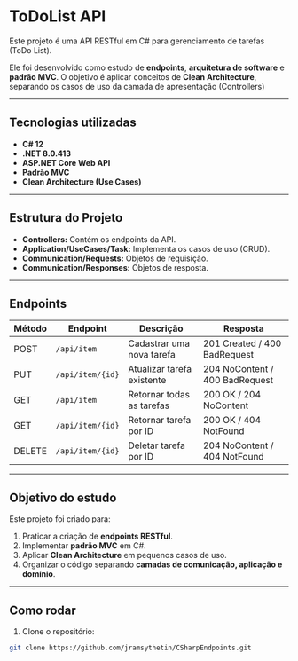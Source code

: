 # ToDoList API

Este projeto é uma API RESTful em C# para gerenciamento de tarefas (ToDo List).  

Ele foi desenvolvido como estudo de **endpoints**, **arquitetura de software** e **padrão MVC**. O objetivo é aplicar conceitos de **Clean Architecture**, separando os casos de uso da camada de apresentação (Controllers)

---

## Tecnologias utilizadas

- **C# 12**
- **.NET 8.0.413**
- **ASP.NET Core Web API**
- **Padrão MVC**
- **Clean Architecture (Use Cases)**

---

## Estrutura do Projeto

- **Controllers:** Contém os endpoints da API.  
- **Application/UseCases/Task:** Implementa os casos de uso (CRUD).  
- **Communication/Requests:** Objetos de requisição.  
- **Communication/Responses:** Objetos de resposta.

---

## Endpoints

| Método | Endpoint         | Descrição                       | Resposta |
|--------|----------------|---------------------------------|----------|
| POST   | `/api/item`     | Cadastrar uma nova tarefa        | 201 Created / 400 BadRequest |
| PUT    | `/api/item/{id}`| Atualizar tarefa existente       | 204 NoContent / 400 BadRequest |
| GET    | `/api/item`     | Retornar todas as tarefas       | 200 OK / 204 NoContent |
| GET    | `/api/item/{id}`| Retornar tarefa por ID           | 200 OK / 404 NotFound |
| DELETE | `/api/item/{id}`| Deletar tarefa por ID            | 204 NoContent / 404 NotFound |

---

## Objetivo do estudo

Este projeto foi criado para:

1. Praticar a criação de **endpoints RESTful**.
2. Implementar **padrão MVC** em C#.
3. Aplicar **Clean Architecture** em pequenos casos de uso.
4. Organizar o código separando **camadas de comunicação, aplicação e domínio**.

---

## Como rodar

1. Clone o repositório:
```bash
git clone https://github.com/jramsythetin/CSharpEndpoints.git

